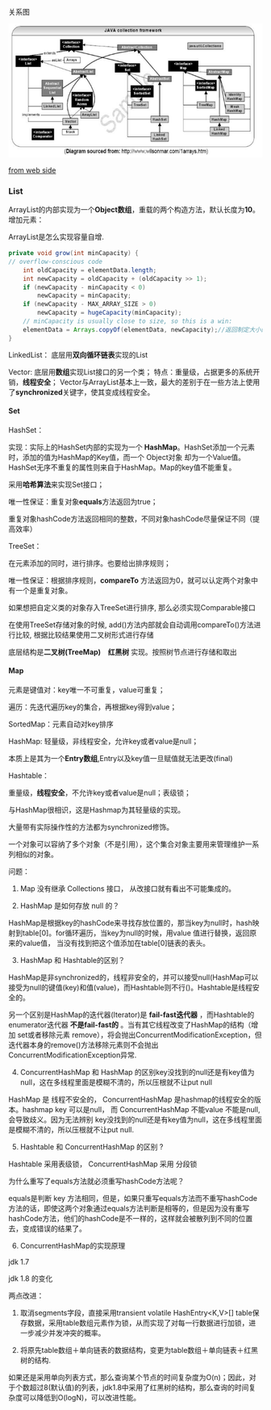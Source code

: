 关系图

![](pic/11.png)

[from web side](http://blog.csdn.net/zztfj/article/details/7563262)

### List

ArrayList的内部实现为一个**Object数组**，重载的两个构造方法，默认长度为**10**。
增加元素：

ArrayList是怎么实现容量自增.

```java
private void grow(int minCapacity) {
// overflow-conscious code
    int oldCapacity = elementData.length;
    int newCapacity = oldCapacity + (oldCapacity >> 1);
    if (newCapacity - minCapacity < 0)
        newCapacity = minCapacity;
    if (newCapacity - MAX_ARRAY_SIZE > 0)
        newCapacity = hugeCapacity(minCapacity);
    // minCapacity is usually close to size, so this is a win:
    elementData = Arrays.copyOf(elementData, newCapacity);//返回制定大小的数组，并拷贝，语法精简  
}
```

LinkedList： 底层用**双向循环链表**实现的List

Vector: 底层用**数组**实现List接口的另一个类；
特点：重量级，占据更多的系统开销，**线程安全**；
Vector与ArrayList基本上一致，最大的差别于在一些方法上使用了**synchronized**关键字，使其变成线程安全。

#### Set

HashSet：

实现：实际上的HashSet内部的实现为一个 **HashMap**。HashSet添加一个元素时，添加的值为HashMap的Key值，而一个 Object对象 却为一个Value值。HashSet无序不重复的属性则来自于HashMap。Map的key值不能重复。

采用**哈希算法**来实现Set接口；

唯一性保证：重复对象**equals**方法返回为true；

重复对象hashCode方法返回相同的整数，不同对象hashCode尽量保证不同（提高效率）


TreeSet：

在元素添加的同时，进行排序。也要给出排序规则；

唯一性保证：根据排序规则，**compareTo** 方法返回为0，就可以认定两个对象中有一个是重复对象。

如果想把自定义类的对象存入TreeSet进行排序, 那么必须实现Comparable接口

在使用TreeSet存储对象的时候, add()方法内部就会自动调用compareTo()方法进行比较, 根据比较结果使用二叉树形式进行存储

底层结构是**二叉树(TreeMap)**　**红黑树** 实现。按照树节点进行存储和取出

#### Map

元素是键值对：key唯一不可重复，value可重复；

遍历：先迭代遍历key的集合，再根据key得到value；

SortedMap：元素自动对key排序

HashMap:
轻量级，非线程安全，允许key或者value是null；

本质上是其为一个**Entry数组**,Entry以及key值一旦赋值就无法更改(final)

Hashtable：

重量级，**线程安全**，不允许key或者value是null；表级锁；

与HashMap很相识，这是Hashmap为其轻量级的实现。

大量带有实际操作性的方法都为synchronized修饰。

一个对象可以容纳了多个对象（不是引用），这个集合对象主要用来管理维护一系列相似的对象。

问题：

1. Map 没有继承 Collections 接口， 从改接口就有看出不可能集成的。

2. HashMap 是如何存放 null 的？

HashMap是根据key的hashCode来寻找存放位置的，那当key为null时，hash映射到table[0]。for循环遍历，当key为null的时候，用value 值进行替换，返回原来的value值， 当没有找到把这个值添加在table[0]链表的表头。

3. HashMap 和 Hashtable的区别？

HashMap是非synchronized的，线程非安全的，并可以接受null(HashMap可以接受为null的键值(key)和值(value)，而Hashtable则不行()。Hashtable是线程安全的。

另一个区别是HashMap的迭代器(Iterator)是 **fail-fast迭代器** ，而Hashtable的enumerator迭代器 **不是fail-fast的** 。当有其它线程改变了HashMap的结构（增加 set或者移除元素 remove），将会抛出ConcurrentModificationException，但迭代器本身的remove()方法移除元素则不会抛出ConcurrentModificationException异常.

4. ConcurrentHashMap 和 HashMap 的区别key没找到的null还是有key值为null，这在多线程里面是模糊不清的，所以压根就不让put null

HashMap 是 线程不安全的， ConcurrentHashMap 是hashmap的线程安全的版本。hashmap key 可以是null， 而 ConcurrentHashMap 不能value 不能是null, 会导致歧义。因为无法辨别
key没找到的null还是有key值为null，这在多线程里面是模糊不清的，所以压根就不让put null.

5. Hashtable 和 ConcurrentHashMap 的区别 ?

Hashtable 采用表级锁， ConcurrentHashMap 采用 分段锁

[](http://www.cnblogs.com/binyue/p/4545550.html)

为什么重写了equals方法就必须重写hashCode方法呢？

equals是判断 key 方法相同，但是，如果只重写equals方法而不重写hashCode方法的话，即使这两个对象通过equals方法判断是相等的，但是因为没有重写hashCode方法，他们的hashCode是不一样的，这样就会被散列到不同的位置去，变成错误的结果了。

6. ConcurrentHashMap的实现原理

jdk 1.7

[](http://www.cnblogs.com/ITtangtang/p/3948786.html)

jdk 1.8 的变化

[](http://blog.csdn.net/wangxiaotongfan/article/details/52074160)

两点改进：

1. 取消segments字段，直接采用transient volatile HashEntry<K,V>[] table保存数据，采用table数组元素作为锁，从而实现了对每一行数据进行加锁，进一步减少并发冲突的概率。

2. 将原先table数组＋单向链表的数据结构，变更为table数组＋单向链表＋红黑树的结构.

如果还是采用单向列表方式，那么查询某个节点的时间复杂度为O(n)；因此，对于个数超过8(默认值)的列表，jdk1.8中采用了红黑树的结构，那么查询的时间复杂度可以降低到O(logN)，可以改进性能。
